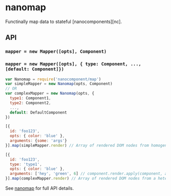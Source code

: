 # nanomap

Functinally map data to stateful [nanocomponents][nc].

## API
### `mapper = new Mapper([opts], Component)`
### `mapper = new Mapper([opts], { type: Component, ..., [default: Component]})`

```js
var Nanomap = require('nanocomponent/map')
var simpleMapper = new Nanomap(opts, Component)
// OR
var complexMapper = new Nanomap(opts, {
  type1: Component1,
  type2: Component2,
  ...,
  default: DefaultComponent
})

[{
  id: 'foo123',
  opts: { color: 'blue' },
  arguments: {some: 'args'}
}].map(simpleMapper.render) // Array of rendered DOM nodes from homogeneous components

[{
  id: 'foo123',
  type: 'type1',
  opts: { color: 'blue' },
  arguments: ['hey', 'green', 6] // component.render.apply(component, arguments)
}].map(complexMapper.render) // Array of rendered DOM nodes from a heterogeneous set of components
```

See [nanomap]() for full API details.

